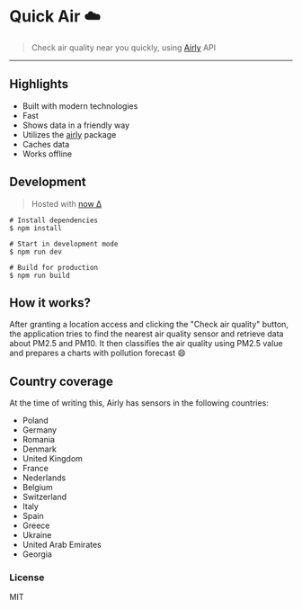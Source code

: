 # Quick Air ☁️

> Check air quality near you quickly, using [Airly](https://airly.eu/) API

---

## Highlights

- Built with modern technologies
- Fast
- Shows data in a friendly way
- Utilizes the [airly](https://github.com/xxczaki/airly) package
- Caches data
- Works offline

## Development

> Hosted with [now Δ](https://zeit.com/now)

```
# Install dependencies
$ npm install

# Start in development mode
$ npm run dev

# Build for production
$ npm run build
```

## How it works?

After granting a location access and clicking the "Check air quality" button, the application tries to find the nearest air quality sensor and retrieve data about PM2.5 and PM10. It then classifies the air quality using PM2.5 value and prepares a charts with pollution forecast :smile:

## Country coverage

At the time of writing this, Airly has sensors in the following countries:

- Poland
- Germany
- Romania
- Denmark
- United Kingdom
- France
- Nederlands
- Belgium
- Switzerland
- Italy
- Spain
- Greece
- Ukraine
- United Arab Emirates
- Georgia

### License

MIT
